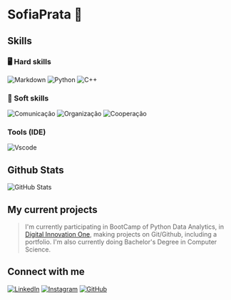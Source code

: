 # SofiaPrata 🫧

## Skills
### 🖥️ Hard skills
![Markdown](https://img.shields.io/badge/Markdown-74adb5?style=for-the-badge&logo=markdown)
![Python](https://img.shields.io/badge/python-69608a?style=for-the-badge&logo=python&logoColor=fafafa)
![C++](https://img.shields.io/badge/C%2B%2B-637191?style=for-the-badge&logo=c%2B%2B&logoColor=white)

### 👥 Soft skills
![Comunicação](https://img.shields.io/badge/Comunicação-74adb5?style=for-the-badge)
![Organização](https://img.shields.io/badge/Organização-69608a?style=for-the-badge)
![Cooperação](https://img.shields.io/badge/Cooperação-637191?style=for-the-badge)

### Tools (IDE)
![Vscode](https://img.shields.io/badge/Vscode-35466e?style=for-the-badge&logo=visual-studio-code&logoColor=white)

## Github Stats
![GitHub Stats](https://github-readme-stats.vercel.app/api?username=SofiaPrata&theme=transparent&bg_color=a2b8f5&border_color=734b82&show_icons=true&icon_color=b97bd1&title_color=b97bd1&text_color=FFF&hide_title=true&hide=stars)

## My current projects 
>I'm currently participating in BootCamp of Python Data Analytics, in [Digital Innovation One](https://www.dio.me/), making projects on Git/Github, including a portfolio.
>I'm also currently doing Bachelor's Degree in Computer Science. 

## Connect with me
[![LinkedIn](https://img.shields.io/badge/LinkedIn-87b3de?style=for-the-badge&logo=linkedin&logoColor=B#ffffff)](https://www.linkedin.com/in/SEUUSERNAME/)
[![Instagram](https://img.shields.io/badge/-Instagram-ae9bf2?style=for-the-badge&logo=instagram&logoColor=white)](https://www.instagram.com/SEUUSERNAME/)
[![GitHub](https://img.shields.io/badge/GitHub-9d74b5?style=for-the-badge&logo=github&logoColor=white)](https://github.com/SEUUSERNAME)